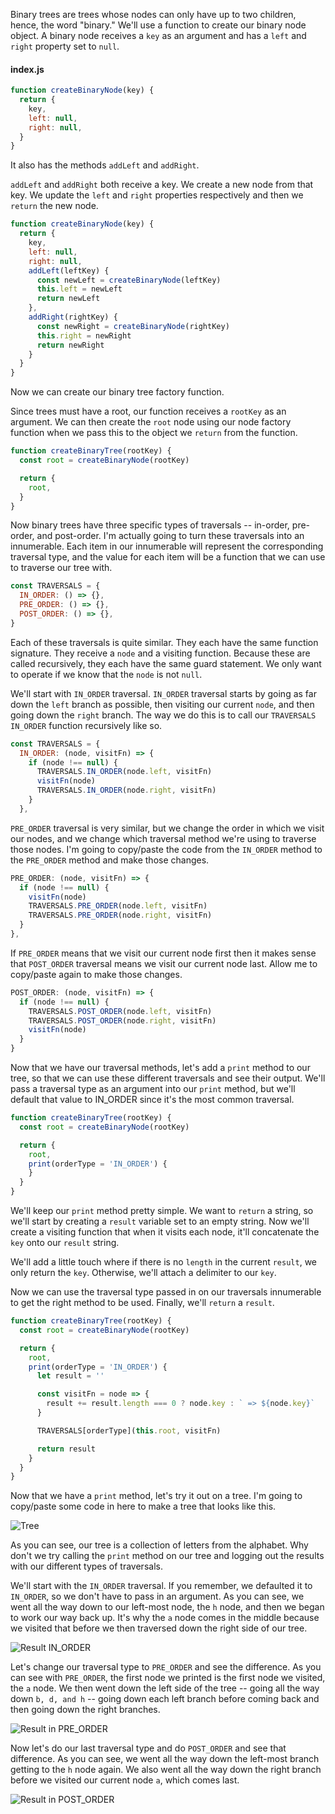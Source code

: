Binary trees are trees whose nodes can only have up to two children, hence, the word "binary." We'll use a function to create our binary node object. A binary node receives a `key` as an argument and has a `left` and `right` property set to `null`. 

#### index.js
```javascript
function createBinaryNode(key) {
  return {
    key,
    left: null,
    right: null,
  }
}
```

It also has the methods `addLeft` and `addRight`.

`addLeft` and `addRight` both receive a key. We create a new node from that key. We update the `left` and `right` properties respectively and then we `return` the new node. 

```javascript
function createBinaryNode(key) {
  return {
    key,
    left: null,
    right: null,
    addLeft(leftKey) {
      const newLeft = createBinaryNode(leftKey)
      this.left = newLeft
      return newLeft
    },
    addRight(rightKey) {
      const newRight = createBinaryNode(rightKey)
      this.right = newRight
      return newRight
    }
  }
}
```
Now we can create our binary tree factory function.

Since trees must have a root, our function receives a `rootKey` as an argument. We can then create the `root` node using our node factory function when we pass this to the object we `return` from the function.

```javascript
function createBinaryTree(rootKey) {
  const root = createBinaryNode(rootKey)

  return {
    root,
  }
}
```

Now binary trees have three specific types of traversals -- in-order, pre-order, and post-order. I'm actually going to turn these traversals into an innumerable. Each item in our innumerable will represent the corresponding traversal type, and the value for each item will be a function that we can use to traverse our tree with.

```javascript
const TRAVERSALS = {
  IN_ORDER: () => {},
  PRE_ORDER: () => {},
  POST_ORDER: () => {},
}
```

Each of these traversals is quite similar. They each have the same function signature. They receive a `node` and a visiting function. Because these are called recursively, they each have the same guard statement. We only want to operate if we know that the `node` is not `null`.

We'll start with `IN_ORDER` traversal. `IN_ORDER` traversal starts by going as far down the `left` branch as possible, then visiting our current `node`, and then going down the `right` branch. The way we do this is to call our `TRAVERSALS` `IN_ORDER` function recursively like so.

```javascript
const TRAVERSALS = {
  IN_ORDER: (node, visitFn) => {
    if (node !== null) {
      TRAVERSALS.IN_ORDER(node.left, visitFn)
      visitFn(node)
      TRAVERSALS.IN_ORDER(node.right, visitFn)
    }
  },
```

`PRE_ORDER` traversal is very similar, but we change the order in which we visit our nodes, and we change which traversal method we're using to traverse those nodes. I'm going to copy/paste the code from the `IN_ORDER` method to the `PRE_ORDER` method and make those changes.

```javascript
PRE_ORDER: (node, visitFn) => {
  if (node !== null) {
    visitFn(node)
    TRAVERSALS.PRE_ORDER(node.left, visitFn)
    TRAVERSALS.PRE_ORDER(node.right, visitFn)
  }
},
```

If `PRE_ORDER` means that we visit our current node first then it makes sense that `POST_ORDER` traversal means we visit our current node last. Allow me to copy/paste again to make those changes.

```javascript
POST_ORDER: (node, visitFn) => {
  if (node !== null) {
    TRAVERSALS.POST_ORDER(node.left, visitFn)
    TRAVERSALS.POST_ORDER(node.right, visitFn)
    visitFn(node)
  }
}
```

Now that we have our traversal methods, let's add a `print` method to our tree, so that we can use these different traversals and see their output. We'll pass a traversal type as an argument into our `print` method, but we'll default that value to IN_ORDER since it's the most common traversal.

```javascript
function createBinaryTree(rootKey) {
  const root = createBinaryNode(rootKey)

  return {
    root,
    print(orderType = 'IN_ORDER') {
    }
  }
}
```

We'll keep our `print` method pretty simple. We want to `return` a string, so we'll start by creating a `result` variable set to an empty string. Now we'll create a visiting function that when it visits each node, it'll concatenate the `key` onto our `result` string.

We'll add a little touch where if there is no `length` in the current `result`, we only return the `key`. Otherwise, we'll attach a delimiter to our `key`.

Now we can use the traversal type passed in on our traversals innumerable to get the right method to be used. Finally, we'll `return` a `result`.

```javascript
function createBinaryTree(rootKey) {
  const root = createBinaryNode(rootKey)

  return {
    root,
    print(orderType = 'IN_ORDER') {
      let result = ''

      const visitFn = node => {
        result += result.length === 0 ? node.key : ` => ${node.key}`
      }

      TRAVERSALS[orderType](this.root, visitFn)

      return result
    }
  }
}
```

Now that we have a `print` method, let's try it out on a tree. I'm going to copy/paste some code in here to make a tree that looks like this.

![Tree](https://res.cloudinary.com/dg3gyk0gu/image/upload/v1543429647/transcript-images/javascript-build-a-binary-tree-and-several-traversal-algorithms-in-javascript-tree.png)

As you can see, our tree is a collection of letters from the alphabet. Why don't we try calling the `print` method on our tree and logging out the results with our different types of traversals.

We'll start with the `IN_ORDER` traversal. If you remember, we defaulted it to `IN_ORDER`, so we don't have to pass in an argument. As you can see, we went all the way down to our left-most node, the `h` node, and then we began to work our way back up. It's why the `a` node comes in the middle because we visited that before we then traversed down the right side of our tree.

![Result IN_ORDER](https://res.cloudinary.com/dg3gyk0gu/image/upload/v1543429648/transcript-images/javascript-build-a-binary-tree-and-several-traversal-algorithms-in-javascript-result-in.png)

Let's change our traversal type to `PRE_ORDER` and see the difference. As you can see with `PRE_ORDER`, the first node we printed is the first node we visited, the `a` node. We then went down the left side of the tree -- going all the way down `b, d, and h` -- going down each left branch before coming back and then going down the right branches.

![Result in PRE_ORDER](https://res.cloudinary.com/dg3gyk0gu/image/upload/v1543429648/transcript-images/javascript-build-a-binary-tree-and-several-traversal-algorithms-in-javascript-pre-order.png)

Now let's do our last traversal type and do `POST_ORDER` and see that difference. As you can see, we went all the way down the left-most branch getting to the `h` node again. We also went all the way down the right branch before we visited our current node `a`, which comes last.

![Result in POST_ORDER](https://res.cloudinary.com/dg3gyk0gu/image/upload/v1543429648/transcript-images/javascript-build-a-binary-tree-and-several-traversal-algorithms-in-javascript-post.png)
